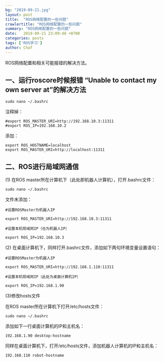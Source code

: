```yaml
---
bg: "2019-09-21.jpg"
layout: post
title:  "ROS网络配置的一些问题"
crawlertitle: "ROS网络配置的一些问题"
summary: "ROS网络配置的一些问题"
date:   2019-09-21 23:09:48 +0700
categories: posts
tags: ['ROS学习']
author: Chaf
---
```


ROS网络配置和相关可能报错的解决方法。

## 一、运行roscore时候报错 “Unable to contact my own server at”的解决方法

```shell
sudo nano ~/.bashrc
```

注释掉：

```shell
#export ROS_MASTER_URI=http://192.168.10.3:11311
#export ROS_IP=192.168.10.2
```

添加：

```shell
export ROS_HOSTNAME=localhost
export ROS_MASTER_URI=http://localhost:11311
```

## 二、ROS进行局域网通信

(1) 在ROS master所在计算机下（此处即机器人计算机），打开.bashrc文件：

```shell
sudo nano ~/.bashrc
```

文件末添加：

```shell
#设置ROSMaster为机器人IP

export ROS_MASTER_URI=http://192.168.10.3:11311

#设置本机局域网IP（也为机器人IP）

export ROS_IP=192.168.10.3
```

(2) 在桌面计算机下，同样打开.bashrc文件，添加如下两句环境变量设置语句：

```shell
#设置ROSMaster为机器人IP

export ROS_MASTER_URI=http://192.168.1.110:11311

#设置本机局域网IP（此处为桌面计算机IP）

export ROS_IP=192.168.1.90
```

(3)修改hosts文件

在ROS master所在计算机下打开/etc/hosts文件：

```shell
sudo nano ~/.bashrc
```

添加如下一行桌面计算机的IP和主机名：

```shell
192.168.1.90 desktop-hostname
```

同样在桌面计算机下，打开/etc/hosts文件，添加机器人计算机的IP和主机名：

```shell
192.168.110 robot-hostname
```



